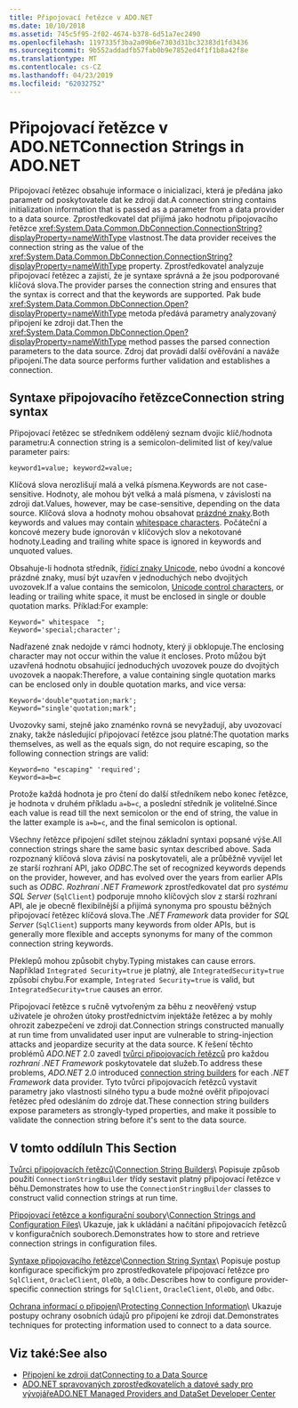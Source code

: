 ```yaml
---
title: Připojovací řetězce v ADO.NET
ms.date: 10/10/2018
ms.assetid: 745c5f95-2f02-4674-b378-6d51a7ec2490
ms.openlocfilehash: 1197335f3ba2a09b6e7303d31bc32383d1fd3436
ms.sourcegitcommit: 9b552addadfb57fab0b9e7852ed4f1f1b8a42f8e
ms.translationtype: MT
ms.contentlocale: cs-CZ
ms.lasthandoff: 04/23/2019
ms.locfileid: "62032752"
---
```

# <a name="connection-strings-in-adonet"></a><span data-ttu-id="df2d7-102">Připojovací řetězce v ADO.NET</span><span class="sxs-lookup"><span data-stu-id="df2d7-102">Connection Strings in ADO.NET</span></span>

<span data-ttu-id="df2d7-103">Připojovací řetězec obsahuje informace o inicializaci, která je předána jako parametr od poskytovatele dat ke zdroji dat.</span><span class="sxs-lookup"><span data-stu-id="df2d7-103">A connection string contains initialization information that is passed as a parameter from a data provider to a data source.</span></span> <span data-ttu-id="df2d7-104">Zprostředkovatel dat přijímá jako hodnotu připojovacího řetězce <xref:System.Data.Common.DbConnection.ConnectionString?displayProperty=nameWithType> vlastnost.</span><span class="sxs-lookup"><span data-stu-id="df2d7-104">The data provider receives the connection string as the value of the <xref:System.Data.Common.DbConnection.ConnectionString?displayProperty=nameWithType> property.</span></span> <span data-ttu-id="df2d7-105">Zprostředkovatel analyzuje připojovací řetězec a zajistí, že je syntaxe správná a že jsou podporované klíčová slova.</span><span class="sxs-lookup"><span data-stu-id="df2d7-105">The provider parses the connection string and ensures that the syntax is correct and that the keywords are supported.</span></span> <span data-ttu-id="df2d7-106">Pak bude <xref:System.Data.Common.DbConnection.Open?displayProperty=nameWithType> metoda předává parametry analyzovaný připojení ke zdroji dat.</span><span class="sxs-lookup"><span data-stu-id="df2d7-106">Then the <xref:System.Data.Common.DbConnection.Open?displayProperty=nameWithType> method passes the parsed connection parameters to the data source.</span></span> <span data-ttu-id="df2d7-107">Zdroj dat provádí další ověřování a naváže připojení.</span><span class="sxs-lookup"><span data-stu-id="df2d7-107">The data source performs further validation and establishes a connection.</span></span>

## <a name="connection-string-syntax"></a><span data-ttu-id="df2d7-108">Syntaxe připojovacího řetězce</span><span class="sxs-lookup"><span data-stu-id="df2d7-108">Connection string syntax</span></span>

<span data-ttu-id="df2d7-109">Připojovací řetězec se středníkem oddělený seznam dvojic klíč/hodnota parametru:</span><span class="sxs-lookup"><span data-stu-id="df2d7-109">A connection string is a semicolon-delimited list of key/value parameter pairs:</span></span>

    keyword1=value; keyword2=value;

<span data-ttu-id="df2d7-110">Klíčová slova nerozlišují malá a velká písmena.</span><span class="sxs-lookup"><span data-stu-id="df2d7-110">Keywords are not case-sensitive.</span></span> <span data-ttu-id="df2d7-111">Hodnoty, ale mohou být velká a malá písmena, v závislosti na zdroji dat.</span><span class="sxs-lookup"><span data-stu-id="df2d7-111">Values, however, may be case-sensitive, depending on the data source.</span></span> <span data-ttu-id="df2d7-112">Klíčová slova a hodnoty mohou obsahovat [prázdné znaky](https://en.wikipedia.org/wiki/Whitespace_character#Unicode).</span><span class="sxs-lookup"><span data-stu-id="df2d7-112">Both keywords and values may contain [whitespace characters](https://en.wikipedia.org/wiki/Whitespace_character#Unicode).</span></span> <span data-ttu-id="df2d7-113">Počáteční a koncové mezery bude ignorován v klíčových slov a nekotované hodnoty.</span><span class="sxs-lookup"><span data-stu-id="df2d7-113">Leading and trailing white space is ignored in keywords and unquoted values.</span></span>

<span data-ttu-id="df2d7-114">Obsahuje-li hodnota středník, [řídící znaky Unicode](https://en.wikipedia.org/wiki/Unicode_control_characters), nebo úvodní a koncové prázdné znaky, musí být uzavřen v jednoduchých nebo dvojitých uvozovek.</span><span class="sxs-lookup"><span data-stu-id="df2d7-114">If a value contains the semicolon, [Unicode control characters](https://en.wikipedia.org/wiki/Unicode_control_characters), or leading or trailing white space, it must be enclosed in single or double quotation marks.</span></span> <span data-ttu-id="df2d7-115">Příklad:</span><span class="sxs-lookup"><span data-stu-id="df2d7-115">For example:</span></span>

    Keyword=" whitespace  ";
    Keyword='special;character';

<span data-ttu-id="df2d7-116">Nadřazené znak nedojde v rámci hodnoty, který ji obklopuje.</span><span class="sxs-lookup"><span data-stu-id="df2d7-116">The enclosing character may not occur within the value it encloses.</span></span> <span data-ttu-id="df2d7-117">Proto můžou být uzavřená hodnotu obsahující jednoduchých uvozovek pouze do dvojitých uvozovek a naopak:</span><span class="sxs-lookup"><span data-stu-id="df2d7-117">Therefore, a value containing single quotation marks can be enclosed only in double quotation marks, and vice versa:</span></span>

    Keyword='double"quotation;mark';
    Keyword="single'quotation;mark";

<span data-ttu-id="df2d7-118">Uvozovky sami, stejně jako znaménko rovná se nevyžadují, aby uvozovací znaky, takže následující připojovací řetězce jsou platné:</span><span class="sxs-lookup"><span data-stu-id="df2d7-118">The quotation marks themselves, as well as the equals sign, do not require escaping, so the following connection strings are valid:</span></span>

    Keyword=no "escaping" 'required';
    Keyword=a=b=c

<span data-ttu-id="df2d7-119">Protože každá hodnota je pro čtení do další středníkem nebo konec řetězce, je hodnota v druhém příkladu `a=b=c`, a poslední středník je volitelné.</span><span class="sxs-lookup"><span data-stu-id="df2d7-119">Since each value is read till the next semicolon or the end of string, the value in the latter example is `a=b=c`, and the final semicolon is optional.</span></span>

<span data-ttu-id="df2d7-120">Všechny řetězce připojení sdílet stejnou základní syntaxi popsané výše.</span><span class="sxs-lookup"><span data-stu-id="df2d7-120">All connection strings share the same basic syntax described above.</span></span> <span data-ttu-id="df2d7-121">Sada rozpoznaný klíčová slova závisí na poskytovateli, ale a průběžně vyvíjel let ze starší rozhraní API, jako *ODBC*.</span><span class="sxs-lookup"><span data-stu-id="df2d7-121">The set of recognized keywords depends on the provider, however, and has evolved over the years from earlier APIs such as *ODBC*.</span></span> <span data-ttu-id="df2d7-122">*Rozhraní .NET Framework* zprostředkovatel dat pro *systému SQL Server* (`SqlClient`) podporuje mnoho klíčových slov z starší rozhraní API, ale je obecně flexibilnější a přijímá synonyma pro spoustu běžných připojovací řetězec klíčová slova.</span><span class="sxs-lookup"><span data-stu-id="df2d7-122">The *.NET Framework* data provider for *SQL Server* (`SqlClient`) supports many keywords from older APIs, but is generally more flexible and accepts synonyms for many of the common connection string keywords.</span></span>

<span data-ttu-id="df2d7-123">Překlepů mohou způsobit chyby.</span><span class="sxs-lookup"><span data-stu-id="df2d7-123">Typing mistakes can cause errors.</span></span> <span data-ttu-id="df2d7-124">Například `Integrated Security=true` je platný, ale `IntegratedSecurity=true` způsobí chybu.</span><span class="sxs-lookup"><span data-stu-id="df2d7-124">For example, `Integrated Security=true` is valid, but `IntegratedSecurity=true` causes an error.</span></span>

<span data-ttu-id="df2d7-125">Připojovací řetězce s ručně vytvořeným za běhu z neověřený vstup uživatele je ohrožen útoky prostřednictvím injektáže řetězec a by mohly ohrozit zabezpečení ve zdroji dat.</span><span class="sxs-lookup"><span data-stu-id="df2d7-125">Connection strings constructed manually at run time from unvalidated user input are vulnerable to string-injection attacks and jeopardize security at the data source.</span></span> <span data-ttu-id="df2d7-126">K řešení těchto problémů *ADO.NET* 2.0 zavedl [tvůrci připojovacích řetězců](../../../../docs/framework/data/adonet/connection-string-builders.md) pro každou *rozhraní .NET Framework* poskytovatele dat služeb.</span><span class="sxs-lookup"><span data-stu-id="df2d7-126">To address these problems, *ADO.NET* 2.0 introduced [connection string builders](../../../../docs/framework/data/adonet/connection-string-builders.md) for each *.NET Framework* data provider.</span></span> <span data-ttu-id="df2d7-127">Tyto tvůrci připojovacích řetězců vystavit parametry jako vlastnosti silného typu a bude možné ověřit připojovací řetězec před odesláním do zdroje dat.</span><span class="sxs-lookup"><span data-stu-id="df2d7-127">These connection string builders expose parameters as strongly-typed properties, and make it possible to validate the connection string before it's sent to the data source.</span></span>

## <a name="in-this-section"></a><span data-ttu-id="df2d7-128">V tomto oddílu</span><span class="sxs-lookup"><span data-stu-id="df2d7-128">In This Section</span></span>

<span data-ttu-id="df2d7-129">[Tvůrci připojovacích řetězců](../../../../docs/framework/data/adonet/connection-string-builders.md)\\</span><span class="sxs-lookup"><span data-stu-id="df2d7-129">[Connection String Builders](../../../../docs/framework/data/adonet/connection-string-builders.md)\\</span></span>
<span data-ttu-id="df2d7-130">Popisuje způsob použití `ConnectionStringBuilder` třídy sestavit platný připojovací řetězce v běhu.</span><span class="sxs-lookup"><span data-stu-id="df2d7-130">Demonstrates how to use the `ConnectionStringBuilder` classes to construct valid connection strings at run time.</span></span>

<span data-ttu-id="df2d7-131">[Připojovací řetězce a konfigurační soubory](../../../../docs/framework/data/adonet/connection-strings-and-configuration-files.md)\\</span><span class="sxs-lookup"><span data-stu-id="df2d7-131">[Connection Strings and Configuration Files](../../../../docs/framework/data/adonet/connection-strings-and-configuration-files.md)\\</span></span>
<span data-ttu-id="df2d7-132">Ukazuje, jak k ukládání a načítání připojovacích řetězců v konfiguračních souborech.</span><span class="sxs-lookup"><span data-stu-id="df2d7-132">Demonstrates how to store and retrieve connection strings in configuration files.</span></span>

<span data-ttu-id="df2d7-133">[Syntaxe připojovacího řetězce](../../../../docs/framework/data/adonet/connection-string-syntax.md)\\</span><span class="sxs-lookup"><span data-stu-id="df2d7-133">[Connection String Syntax](../../../../docs/framework/data/adonet/connection-string-syntax.md)\\</span></span>
<span data-ttu-id="df2d7-134">Popisuje postup konfigurace specifickým pro zprostředkovatele připojovací řetězce pro `SqlClient`, `OracleClient`, `OleDb`, a `Odbc`.</span><span class="sxs-lookup"><span data-stu-id="df2d7-134">Describes how to configure provider-specific connection strings for `SqlClient`, `OracleClient`, `OleDb`, and `Odbc`.</span></span>

<span data-ttu-id="df2d7-135">[Ochrana informací o připojení](../../../../docs/framework/data/adonet/protecting-connection-information.md)\\</span><span class="sxs-lookup"><span data-stu-id="df2d7-135">[Protecting Connection Information](../../../../docs/framework/data/adonet/protecting-connection-information.md)\\</span></span>
<span data-ttu-id="df2d7-136">Ukazuje postupy ochrany osobních údajů pro připojení ke zdroji dat.</span><span class="sxs-lookup"><span data-stu-id="df2d7-136">Demonstrates techniques for protecting information used to connect to a data source.</span></span>

## <a name="see-also"></a><span data-ttu-id="df2d7-137">Viz také:</span><span class="sxs-lookup"><span data-stu-id="df2d7-137">See also</span></span>

- [<span data-ttu-id="df2d7-138">Připojení ke zdroji dat</span><span class="sxs-lookup"><span data-stu-id="df2d7-138">Connecting to a Data Source</span></span>](/cpp/data/odbc/connecting-to-a-data-source)
- [<span data-ttu-id="df2d7-139">ADO.NET spravovaných zprostředkovatelích a datové sady pro vývojáře</span><span class="sxs-lookup"><span data-stu-id="df2d7-139">ADO.NET Managed Providers and DataSet Developer Center</span></span>](https://go.microsoft.com/fwlink/?LinkId=217917)
